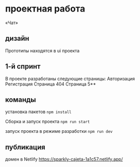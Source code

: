 # проектная работа

«Чат»

## дизайн

Прототипы находятся в ui проекта

## 1-й спринт

В проекте разработаны следующие страницы:
Авторизация
Регистрация
Страница 404
Страница 5\*\*

## команды

установка пакетов `npm install`

Сборка и запуск проекта `npm run start`

запуск проекта в режиме разработки `npm run dev`

## публикация

домен в Netlify https://sparkly-cajeta-1a1c57.netlify.app/
